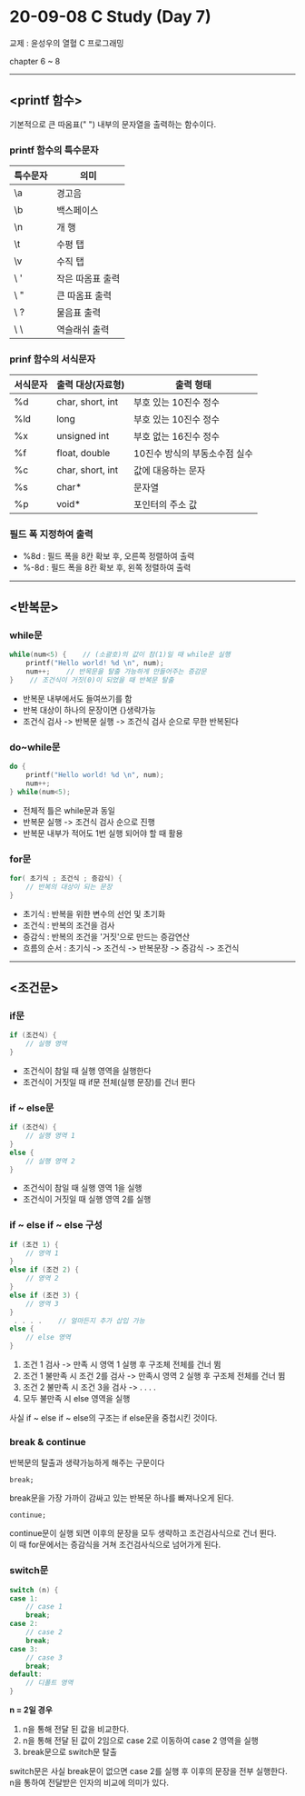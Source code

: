 20-09-08 C Study (Day 7)
=====
교제 : 윤성우의 열혈 C 프로그래밍

chapter 6 ~ 8

<hr>

## <printf 함수>

기본적으로 큰 따옴표(" ") 내부의 문자열을 출력하는 함수이다.

### printf 함수의 특수문자

| 특수문자 | 의미 |
|------|------------|
|\a|경고음|
|\b|백스페이스|
|\n|개 행|
|\t|수평 탭|
|\v|수직 탭|
| \\ ' | 작은 따옴표 출력|
| \\ " | 큰 따옴표 출력|
| \\ ? | 물음표 출력|
| \\ \ | 역슬래쉬 출력|

### prinf 함수의 서식문자

| 서식문자 | 출력 대상(자료형) |출력 형태|
|------|------------|------|
|%d|char, short, int|부호 있는 10진수 정수|
|%ld|long|부호 있는 10진수 정수|
|%x|unsigned int|부호 없는 16진수 정수|
|%f|float, double|10진수 방식의 부동소수점 실수|
|%c|char, short, int|값에 대응하는 문자|
|%s|char* |문자열|
|%p|void*|포인터의 주소 값|

### 필드 폭 지정하여 출력
- %8d : 필드 폭을 8칸 확보 후, 오른쪽 정렬하여 출력
- %-8d : 필드 폭을 8칸 확보 후, 왼쪽 정렬하여 출력

<hr>

## <반복문>

### while문

```c
while(num<5) {    // (소괄호)의 값이 참(1)일 때 while문 실행
	printf("Hello world! %d \n", num);
	num++;    // 반목문을 탈출 가능하게 만들어주는 증감문
}    // 조건식이 거짓(0)이 되었을 때 반복문 탈출
```
- 반복문 내부에서도 들여쓰기를 함
- 반복 대상이 하나의 문장이면 {}생략가능
- 조건식 검사 -> 반복문 실행 -> 조건식 검사 순으로 무한 반복된다

### do~while문

```c
do {
	printf("Hello world! %d \n", num);
	num++;
} while(num<5);
```
- 전체적 틀은 while문과 동일
- 반복문 실행 -> 조건식 검사 순으로 진행
- 반복문 내부가 적어도 1번 실행 되어야 할 때 활용

### for문

```c
for( 초기식 ; 조건식 ; 증감식) {
	// 반복의 대상이 되는 문장
}
```
- 초기식 : 반복을 위한 변수의 선언 및 초기화  
- 조건식 : 반복의 조건을 검사  
- 증감식 : 반복의 조건을 '거짓'으로 만드는 증감연산
- 흐름의 순서 : 초기식 -> 조건식 -> 반복문장 -> 증감식 -> 조건식

<hr>

## <조건문>

### if문
```c
if (조건식) {
	// 실행 영역
}
```
- 조건식이 참일 때 실행 영역을 실행한다
- 조건식이 거짓일 때 if문 전체(실행 문장)를 건너 뛴다

### if ~ else문
```c
if (조건식) {
	// 실행 영역 1
}
else {
	// 실행 영역 2
}
```
- 조건식이 참일 때 실행 영역 1을 실행
- 조건식이 거짓일 때 실행 영역 2를 실행

### if ~ else if ~ else 구성
```c
if (조건 1) {
	// 영역 1
}
else if (조건 2) {
	// 영역 2
}
else if (조건 3) {
	// 영역 3
}
 . . . .	// 얼마든지 추가 삽입 가능
else {
	// else 영역
}
```
1. 조건 1 검사 -> 만족 시 영역 1 실행 후 구조체 전체를 건너 뜀
2. 조건 1 불만족 시 조건 2를 검사 -> 만족시 영역 2 실행 후 구조체 전체를 건너 뜀
3. 조건 2 불만족 시 조건 3을 검사 -> . . . .
4. 모두 불만족 시 else 영역을 실행

사실 if ~ else if ~ else의 구조는 if else문을 중첩시킨 것이다.

### break & continue

반복문의 탈출과 생략가능하게 해주는 구문이다

```
break;
```
break문을 가장 가까이 감싸고 있는 반복문 하나를 빠져나오게 된다.

```
continue;
```
continue문이 실행 되면 이후의 문장을 모두 생략하고 조건검사식으로 건너 뛴다.  
이 때 for문에서는 증감식을 거쳐 조건검사식으로 넘어가게 된다.

### switch문
```c
switch (n) {
case 1:
	// case 1
	break;
case 2:
	// case 2
	break;
case 3:
	// case 3
	break;
default:
	// 디폴트 영역
}
```
__n = 2일 경우__
1. n을 통해 전달 된 값을 비교한다.
2. n을 통해 전달 된 값이 2임으로 case 2로 이동하여 case 2 영역을 실행
3. break문으로 switch문 탈출

switch문은 사실 break문이 없으면 case 2를 실행 후 이후의 문장을 전부 실행한다.  
n을 통하여 전달받은 인자의 비교에 의미가 있다.  
